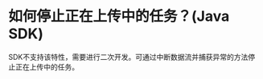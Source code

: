 # 如何停止正在上传中的任务？\(Java SDK\)<a name="obs_21_2113"></a>

SDK不支持该特性，需要进行二次开发。可通过中断数据流并捕获异常的方法停止正在上传中的任务。


